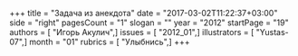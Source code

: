 +++
title = "Задача из анекдота"
date = "2017-03-02T11:22:37+03:00"
side = "right"
pagesCount = "1"
slogan = ""
year = "2012"
startPage = "19"
authors = [ "Игорь Акулич",]
issues = [ "2012_01",]
illustrators = [ "Yustas-07",]
month = "01"
rubrics = [ "Улыбнись",]
+++
